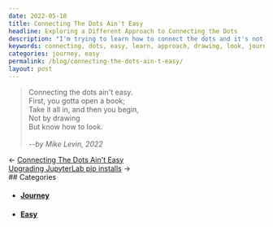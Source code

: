 ```yaml
---
date: 2022-05-18
title: Connecting The Dots Ain't Easy
headline: Exploring a Different Approach to Connecting the Dots
description: "I'm trying to learn how to connect the dots and it's not easy. I'm taking a different approach: instead of drawing first, I'm learning how to look. Join me on my journey to figure out how to connect the dots and start seeing the bigger picture."
keywords: connecting, dots, easy, learn, approach, drawing, look, journey, figure, open, book, take, in, start
categories: journey, easy
permalink: /blog/connecting-the-dots-ain-t-easy/
layout: post
---
```



> Connecting the dots ain't easy.<br />
> First, you gotta open a book;<br />
> Take it all in, and then you begin,<br />
> Not by drawing<br />
> But know how to look.<br />
> <br />
> <cite>--by Mike Levin, 2022</cite><br />


<div class="post-nav"><div class="post-nav-prev"><span class="arrow">&larr;&nbsp;</span><a href="/blog/connecting-the-dots-ain-t-easy">Connecting The Dots Ain't Easy</a></div><div class="post-nav-next"><a href="/blog/upgrading-jupyterlab-pip-installs">Upgrading JupyterLab pip installs</a><span class="arrow">&nbsp;&rarr;</span></div></div>
## Categories

<ul>
<li><h4><a href='/journey/'>Journey</a></h4></li>
<li><h4><a href='/easy/'>Easy</a></h4></li></ul>